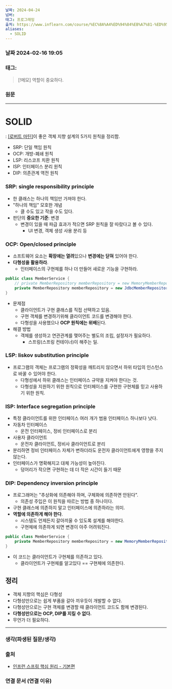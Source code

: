 ```yaml
---
날짜: 2024-04-24
넘버: 
태그: 프로그래밍
출처: https://www.inflearn.com/course/%EC%8A%A4%ED%94%84%EB%A7%81-%ED%95%B5%EC%8B%AC-%EC%9B%90%EB%A6%AC-%EA%B8%B0%EB%B3%B8%ED%8E%B8/dashboard
aliases:
  - SOLID
---
```

### 날짜  2024-02-16 19:05

### 태그:

>[!메모]
> 역할이 중요하다.

### 원문
---
# SOLID
: [[로버트 마틴]]([[클린코드]])이 좋은 객체 지향 설계의 5가지 원칙을 정리함.
- SRP: 단일 책임 원칙
- OCP: 개방-폐쇄 원칙
- LSP: 리스코프 치환 원칙
- ISP: 인터페이스 분리 원칙
- DIP: 의존관계 역전 원칙
### SRP: single responsibility principle
- 한 클래스는 하나의 책임만 가져야 한다. 
- "하나의 책임" 모호한 개념
	- 클 수도 있고 작을 수도 있다.
- 판단의 **중요한 기준**: 변경
	- 변경이 있을 때 파급 효과가 적으면 SRP 원칙을 잘 따랐다고 볼 수 있다.
		- UI 변경, 객체 생성 사용 분리 등
### OCP: Open/closed principle
- 소프트웨어 요소는 **확장에는 열려**있으나 **변경에는 닫혀** 있어야 한다.
- **다형성을 활용하라**.
	- 인터페이스의 구현체를 하나 더 만들어 새로운 기능을 구현하라.
```java
public class MemberService {
	// private MemberRepository memberRepository = new MemoryMemberRepository();
	private MemberRepository memberRepository = new JdbcMemberRepository();
}
```
- 문제점
	- 클라이언트가 구현 클래스를 직접 선택하고 있음.
	- 구현 객체를 변경하기위해 클라이언트 코드를 변경해야 한다.
	- 다형성을 사용했으나 **OCP 원칙에는 위배**된다.
- 해결 방법
	- 객체를 생성하고 연관관계를 맺어주는 별도의 조립, 설정자가 필요하다.
		- 스프링(스프링 컨테이너)이 해주는 일.
### LSP:  liskov substitution principle
- 프로그램의 객체는 프로그램의 정확성을 깨트리지 않으면서 하위 타입의 인스턴스로 바꿀 수 있어야 한다.
	- 다형성에서 하위 클래스는 인터페이스 규약을 지켜야 한다는 것.
	- 다형성을 지원하기 위한 원칙으로 인터페이스를 구현한 구현체를 믿고 사용하기 위한 원칙.
### ISP: Interface segregation principle
- 특정 클라이언트를 위한 인터페이스 여러 개가 범용 인터페이스 하나보다 낫다.
- 자동차 인터페이스
	- 운전 인터페이스, 정비 인터페이스로 분리
- 사용자 클라이언트
	- 운전자 클라이언트, 정비사 클라이언트로 분리
- 분리하면 정비 인터페이스 자체가 변하더라도 운전자 클라이언트에게 영향을 주지 않는다.
- 인터페이스가 명확해지고 대체 가능성이 높아진다.
	- 덩어리가 작으면 구현하는 데 더 작은 시간이 들기 때문
### DIP: Dependency inversion principle
- 프로그래머는 "추상화에 의존해야 하며, 구체화에 의존하면 안된다". 
	- 의존성 주입은 이 원칙을 따르는 방법 중 하나이다.
- 구현 클래스에 의존하지 말고 인터페이스에 의존하라는 의미.
- **역할에 의존하게 해야 한다**.
	- 시스템도 언제든지 갈아끼울 수 있도록 설계를 해야한다.
	- 구현체에 의존하게 되면 변경이 아주 어려워진다.
```java
public class MemberService {
	private MemberRepository memberRepository = new MemoryMemberRepository();
}
```
- 이 코드는 클라이언트가 구현체를 의존하고 있다.
	- 클라이언트가 구현체를 알고있다 == 구현체에 의존한다.
## 정리
- 객체 지향의 핵심은 다형성
- 다형성만으로는 쉽게 부품을 갈아 끼우듯이 개발할 수 없다.
- 다형성만으로는 구현 객체를 변경할 때 클라이언트 코드도 함께 변경된다.
- **다형성만으로는 OCP, DIP를 지킬 수 없다.**
- 무언가 더 필요하다.

---
### 생각(파생된 질문/생각)

### 출처
- [인프런 스프링 핵심 원리 - 기본편](https://www.inflearn.com/course/%EC%8A%A4%ED%94%84%EB%A7%81-%ED%95%B5%EC%8B%AC-%EC%9B%90%EB%A6%AC-%EA%B8%B0%EB%B3%B8%ED%8E%B8/dashboard)

### 연결 문서 (연결 이유)
